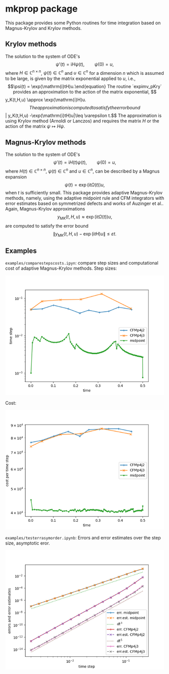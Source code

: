 # mkprop package
This package provides some Python routines for time integration based on Magnus-Krylov and Krylov methods.

## Krylov methods

The solution to the system of ODE's
$$
\psi'(t)=\mathrm{i}H\psi(t),\qquad \psi(0)=u,
$$
where $H\in\mathbb{C}^{n\times n}$, $\psi(t)\in\mathbb{C}^{n}$ and $u\in\mathbb{C}^{n}$ for a dimension $n$ which is assumed to be large,
is given by the matrix exponential applied to $u$, i.e.,
$$\psi(t) = \exp(\mathrm{i}tH)u.\end{equation}
The routine `expimv_pKry` provides an approximation to the action of the matrix exponential,
$$y_K(t,H,u) \approx \exp(\mathrm{i}H)u.$$
The approximation is computed to satisfy the error bound
$$\| y_K(t,H,u) -\exp(\mathrm{i}tH)u\|\leq \varepsilon t.$$
The approximation is using Krylov method (Arnoldi or Lanczos) and requires the matrix $H$ or the action of the matrix $\psi \mapsto H\psi$. 

## Magnus-Krylov methods
The solution to the system of ODE's
$$\psi'(t)=\mathrm{i}H(t)\psi(t),\qquad \psi(0)=u,$$
where $H(t)\in\mathbb{C}^{n\times n}$, $\psi(t)\in\mathbb{C}^{n}$ and $u\in\mathbb{C}^{n}$, can be described by a Magnus expansion
$$\psi(t) = \exp(\mathrm{i}t\Omega(t))u,$$
when $t$ is sufficiently small. This package provides adaptive Magnus-Krylov methods, namely, using the adaptive midpoint rule and CFM integrators with error estimates based on symmetrized defects and works of Auzinger et al.. Again, Magnus-Krylov approximations
$$y_{MK}(t,H,u)\approx  \exp(\mathrm{i}t\Omega(t))u,$$
are computed to satisfy the error bound 
$$\| y_{MK}(t,H,u) -\exp(\mathrm{i}tH)u\|\leq \varepsilon t.$$
## Examples
`examples/comparestepscosts.ipyn`: compare step sizes and computational cost of adaptive Magnus-Krylov methods. Step sizes:

![dt over t](https://github.com/newbisi/mkprop/blob/main/examples/stepsize.png)

Cost:

![cost per dt over t](https://github.com/newbisi/mkprop/blob/main/examples/costperstepsize.png)

`examples/testerrasymorder.ipynb`:
Errors and error estimates over the step size, asymptotic eror.

![errors over dt](https://github.com/newbisi/mkprop/blob/main/examples/asymptoticerror.png)

